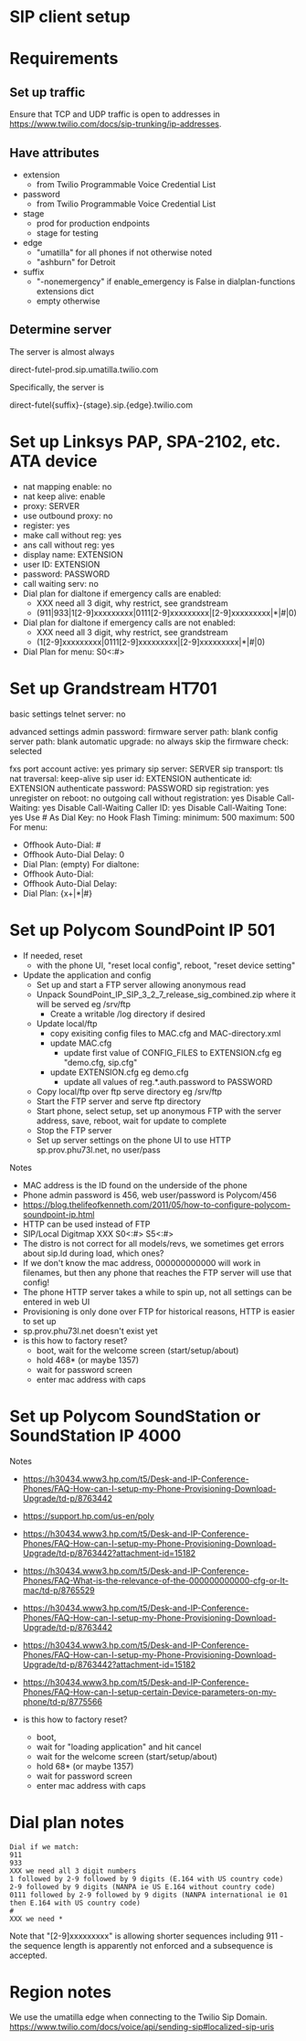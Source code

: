 # SIP client setup

# Requirements

## Set up traffic

Ensure that TCP and UDP traffic is open to addresses in https://www.twilio.com/docs/sip-trunking/ip-addresses.

## Have attributes

- extension
  - from Twilio Programmable Voice Credential List
- password
  - from Twilio Programmable Voice Credential List
- stage
  - prod for production endpoints
  - stage for testing
- edge
  - "umatilla" for all phones if not otherwise noted
  - "ashburn" for Detroit
- suffix
  - "-nonemergency" if enable_emergency is False in dialplan-functions extensions dict
  - empty otherwise

## Determine server

The server is almost always

  direct-futel-prod.sip.umatilla.twilio.com

Specifically, the server is

  direct-futel{suffix}-{stage}.sip.{edge}.twilio.com

# Set up Linksys PAP, SPA-2102, etc. ATA device

- nat mapping enable: no
- nat keep alive: enable
- proxy: SERVER
- use outbound proxy: no
- register: yes
- make call without reg: yes
- ans call without reg: yes
- display name: EXTENSION
- user ID: EXTENSION
- password: PASSWORD
- call waiting serv: no
- Dial plan for dialtone if emergency calls are enabled:
  - XXX need all 3 digit, why restrict, see grandstream
  - (911|933|1[2-9]xxxxxxxxx|0111[2-9]xxxxxxxxx|[2-9]xxxxxxxxx|*|#|0)
- Dial plan for dialtone if emergency calls are not enabled:
  - XXX need all 3 digit, why restrict, see grandstream
  - (1[2-9]xxxxxxxxx|0111[2-9]xxxxxxxxx|[2-9]xxxxxxxxx|*|#|0)
- Dial Plan for menu:
  S0<:#>

# Set up Grandstream HT701

basic settings
telnet server: no

advanced settings
admin password:
firmware server path: blank
config server path: blank
automatic upgrade: no
always skip the firmware check: selected

fxs port
account active: yes
primary sip server: SERVER
sip transport: tls
nat traversal: keep-alive
sip user id: EXTENSION
authenticate id: EXTENSION
authenticate password: PASSWORD
sip registration: yes
unregister on reboot: no
outgoing call without registration: yes
Disable Call-Waiting: yes
Disable Call-Waiting Caller ID: yes
Disable Call-Waiting Tone: yes
Use # As Dial Key: no
Hook Flash Timing: minimum: 500 maximum: 500
For menu:
- Offhook Auto-Dial: #
- Offhook Auto-Dial Delay: 0
- Dial Plan: (empty)
For dialtone:
- Offhook Auto-Dial:
- Offhook Auto-Dial Delay:
- Dial Plan: {x+|*|#}

# Set up Polycom SoundPoint IP 501

- If needed, reset
  - with the phone UI, "reset local config", reboot, "reset device setting"
- Update the application and config
  - Set up and start a FTP server allowing anonymous read
  - Unpack SoundPoint_IP_SIP_3_2_7_release_sig_combined.zip where it will be served eg /srv/ftp
    - Create a writable /log directory if desired
  - Update local/ftp
    - copy exisiting config files to MAC.cfg and MAC-directory.xml
    - update MAC.cfg    
      - update first value of CONFIG_FILES to EXTENSION.cfg eg "demo.cfg, sip.cfg"
    - update EXTENSION.cfg eg demo.cfg
      - update all values of reg.*.auth.password to PASSWORD
  - Copy local/ftp over ftp serve directory eg /srv/ftp
  - Start the FTP server and serve ftp directory
  - Start phone, select setup, set up anonymous FTP with the server address, save, reboot, wait for update to complete
  - Stop the FTP server
  - Set up server settings on the phone UI to use HTTP sp.prov.phu73l.net, no user/pass

Notes
- MAC address is the ID found on the underside of the phone
- Phone admin password is 456, web user/password is Polycom/456
- https://blog.thelifeofkenneth.com/2011/05/how-to-configure-polycom-soundpoint-ip.html
- HTTP can be used instead of FTP
- SIP/Local Digitmap XXX S0<:#> S5<:#>
- The distro is not correct for all models/revs, we sometimes get errors about sip.ld during load, which ones?
- If we don't know the mac address, 000000000000 will work in filenames, but then any phone that reaches the FTP server will use that config!
- The phone HTTP server takes a while to spin up, not all settings can be entered in web UI
- Provisioning is only done over FTP for historical reasons, HTTP is easier to set up
- sp.prov.phu73l.net doesn't exist yet
- is this how to factory reset?
  - boot, wait for the welcome screen (start/setup/about)
  - hold 468* (or maybe 1357)
  - wait for password screen
  - enter mac address with caps

# Set up Polycom SoundStation or SoundStation IP 4000

Notes

- https://h30434.www3.hp.com/t5/Desk-and-IP-Conference-Phones/FAQ-How-can-I-setup-my-Phone-Provisioning-Download-Upgrade/td-p/8763442
- https://support.hp.com/us-en/poly
- https://h30434.www3.hp.com/t5/Desk-and-IP-Conference-Phones/FAQ-How-can-I-setup-my-Phone-Provisioning-Download-Upgrade/td-p/8763442?attachment-id=15182
- https://h30434.www3.hp.com/t5/Desk-and-IP-Conference-Phones/FAQ-What-is-the-relevance-of-the-000000000000-cfg-or-lt-mac/td-p/8765529
- https://h30434.www3.hp.com/t5/Desk-and-IP-Conference-Phones/FAQ-How-can-I-setup-my-Phone-Provisioning-Download-Upgrade/td-p/8763442
- https://h30434.www3.hp.com/t5/Desk-and-IP-Conference-Phones/FAQ-How-can-I-setup-my-Phone-Provisioning-Download-Upgrade/td-p/8763442?attachment-id=15182
- https://h30434.www3.hp.com/t5/Desk-and-IP-Conference-Phones/FAQ-How-can-I-setup-certain-Device-parameters-on-my-phone/td-p/8775566

- is this how to factory reset?
  - boot,
  - wait for "loading application" and hit cancel
  - wait for the welcome screen (start/setup/about)
  - hold 68* (or maybe 1357)
  - wait for password screen
  - enter mac address with caps

# Dial plan notes

    Dial if we match:
    911
    933
    XXX we need all 3 digit numbers
    1 followed by 2-9 followed by 9 digits (E.164 with US country code)
    2-9 followed by 9 digits (NANPA ie US E.164 without country code)
    0111 followed by 2-9 followed by 9 digits (NANPA international ie 01 then E.164 with US country code)
    #
    XXX we need *

Note that "[2-9]xxxxxxxxx" is allowing shorter sequences including 911 - the sequence length is apparently not enforced and a subsequence is accepted.

# Region notes

We use the umatilla edge when connecting to the Twilio Sip Domain.
https://www.twilio.com/docs/voice/api/sending-sip#localized-sip-uris
